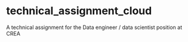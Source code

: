# technical_assignment_cloud
A technical assignment for the Data engineer / data scientist position at CREA
